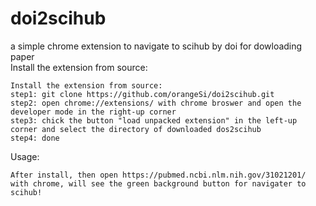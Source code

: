 # doi2scihub
a simple chrome extension to navigate to scihub  by doi for dowloading paper
<br>
Install the extension from source:
```
Install the extension from source:
step1: git clone https://github.com/orangeSi/doi2scihub.git
step2: open chrome://extensions/ with chrome broswer and open the developer mode in the right-up corner
step3: chick the button "load unpacked extension" in the left-up corner and select the directory of downloaded dos2scihub
step4: done
```

Usage:
```
After install, then open https://pubmed.ncbi.nlm.nih.gov/31021201/ with chrome, will see the green background button for navigater to scihub!
```
